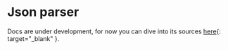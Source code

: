 # Json parser


Docs are under development, for now you can dive into its sources [here](https://github.com/AzimMuradov/kpeg/tree/master/examples/json){: target="_blank" }.